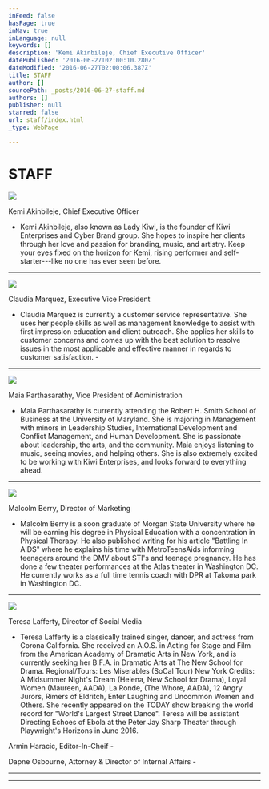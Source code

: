 ```yaml
---
inFeed: false
hasPage: true
inNav: true
inLanguage: null
keywords: []
description: 'Kemi Akinbileje, Chief Executive Officer'
datePublished: '2016-06-27T02:00:10.280Z'
dateModified: '2016-06-27T02:00:06.387Z'
title: STAFF
author: []
sourcePath: _posts/2016-06-27-staff.md
authors: []
publisher: null
starred: false
url: staff/index.html
_type: WebPage

---
```

# STAFF
![](https://the-grid-user-content.s3-us-west-2.amazonaws.com/13c12621-085b-44d6-be04-6db7fed92094.jpg)

Kemi Akinbileje, Chief Executive Officer

- Kemi Akinbileje, also known as Lady Kiwi, is the founder of Kiwi Enterprises and Cyber Brand group. She hopes to inspire her clients through her love and passion for branding, music, and artistry. Keep your eyes fixed on the horizon for Kemi, rising performer and self-starter---like no one has ever seen before.

****
![](https://the-grid-user-content.s3-us-west-2.amazonaws.com/c027cb25-26c9-4e3c-8593-c3787e4baf19.jpg)

Claudia Marquez, Executive Vice President

- Claudia Marquez is currently a customer service representative. She uses her people skills as well as management knowledge to assist with first impression education and client outreach. She applies her skills to customer concerns and comes up with the best solution to resolve issues in the most applicable and effective manner in regards to customer satisfaction. -

****
![](https://the-grid-user-content.s3-us-west-2.amazonaws.com/238e5deb-51b0-4508-bd75-a5d758de5af7.jpg)

Maia Parthasarathy, Vice President of Administration

- Maia Parthasarathy is currently attending the Robert H. Smith School of Business at the University of Maryland. She is majoring in Management with minors in Leadership Studies, International Development and Conflict Management, and Human Development. She is passionate about leadership, the arts, and the community. Maia enjoys listening to music, seeing movies, and helping others. She is also extremely excited to be working with Kiwi Enterprises, and looks forward to everything ahead.

****
![](https://the-grid-user-content.s3-us-west-2.amazonaws.com/96d558df-fc07-4304-b72e-bfe0f6be72b3.jpg)

Malcolm Berry, Director of Marketing

- Malcolm Berry is a soon graduate of Morgan State University where he will be earning his degree in Physical Education with a concentration in Physical Therapy. He also published writing for his article "Battling In AIDS" where he explains his time with MetroTeensAids informing teenagers around the DMV about STI's and teenage pregnancy. He has done a few theater performances at the Atlas theater in Washington DC. He currently works as a full time tennis coach with DPR at Takoma park in Washington DC. 

****
![](https://the-grid-user-content.s3-us-west-2.amazonaws.com/67588eba-f5c5-4991-bd32-d040a8c50bea.jpg)

Teresa Lafferty, Director of Social Media

- Teresa Lafferty is a classically trained singer, dancer, and actress from Corona California. She received an A.O.S. in Acting for Stage and Film from the American Academy of Dramatic Arts in New York, and is currently seeking her B.F.A. in Dramatic Arts at The New School for Drama. Regional/Tours: Les Miserables (SoCal Tour) New York Credits: A Midsummer Night's Dream (Helena, New School for Drama), Loyal Women (Maureen, AADA), La Ronde, (The Whore, AADA), 12 Angry Jurors, Rimers of Eldritch, Enter Laughing and Uncommon Women and Others. She recently appeared on the TODAY show breaking the world record for "World's Largest Street Dance". Teresa will be assistant Directing Echoes of Ebola at the Peter Jay Sharp Theater through Playwright's Horizons in June 2016\.

Armin Haracic, Editor-In-Cheif -

Dapne Osbourne, Attorney & Director of Internal Affairs - 

****

****